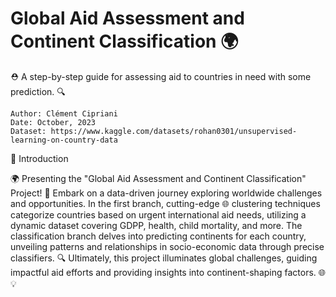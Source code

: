 # Global Aid Assessment and Continent Classification 🌍

⛑️ A step-by-step guide for assessing aid to countries in need with some prediction. 🔍

    Author: Clément Cipriani
    Date: October, 2023
    Dataset: https://www.kaggle.com/datasets/rohan0301/unsupervised-learning-on-country-data

👋 Introduction

🌍 Presenting the "Global Aid Assessment and Continent Classification" Project! 🌟 Embark on a data-driven journey exploring worldwide challenges and opportunities. In the first branch, cutting-edge 🌐 clustering techniques categorize countries based on urgent international aid needs, utilizing a dynamic dataset covering GDPP, health, child mortality, and more. The classification branch delves into predicting continents for each country, unveiling patterns and relationships in socio-economic data through precise classifiers. 🔍 Ultimately, this project illuminates global challenges, guiding impactful aid efforts and providing insights into continent-shaping factors. 🌐💡
